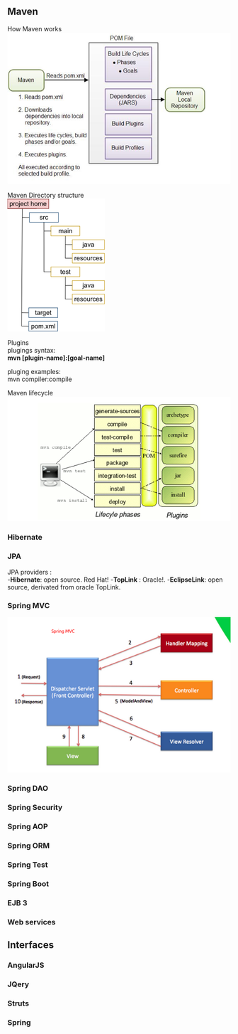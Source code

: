 

## Maven
How Maven works  
![](images/java/how-maven-works.jpg)

Maven Directory structure  
![](images/java/Maven_directory-structure.png)

Plugins   
plugings syntax:   
**mvn [plugin-name]:[goal-name]**  

pluging examples:  
   mvn compiler:compile

Maven lifecycle  
![](images/java/maven-lifecycle.png)



### Hibernate

### JPA 
JPA providers :  
 -**Hibernate**: open source. Red Hat!
 -**TopLink**  : Oracle!. 
 -**EclipseLink**: open source, derivated from oracle TopLink. 
 


### Spring MVC
![](images/java/spring-mvc.png)

### Spring DAO

### Spring Security


### Spring AOP


### Spring ORM


### Spring Test



### Spring Boot


### EJB 3

### Web services


## Interfaces
### AngularJS

### JQery 

### Struts

### Spring

